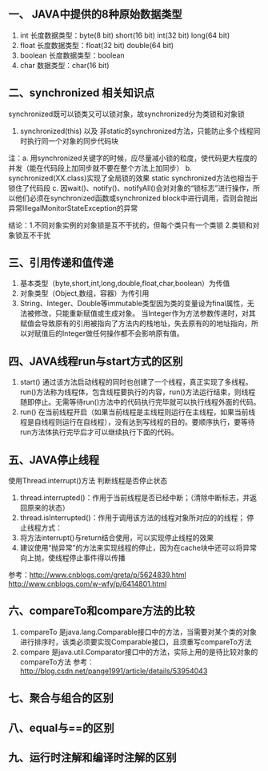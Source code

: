 ## 一、 JAVA中提供的8种原始数据类型
1. int 长度数据类型：byte(8 bit)  short(16 bit)  int(32 bit)  long(64 bit)
2. float 长度数据类型：float(32 bit)  double(64 bit)
3. boolean 长度数据类型：boolean
4. char 数据类型：char(16 bit)

## 二、synchronized 相关知识点
synchronized既可以锁类又可以锁对象，故synchronized分为类锁和对象锁
1. synchronized(this) 以及 非static的synchronized方法，只能防止多个线程同时执行同一个对象的同步代码块

注：a. 用synchronized关键字的时候，应尽量减小锁的粒度，使代码更大程度的并发（能在代码段上加同步就不要在整个方法上加同步）
b. synchronized(XX.class)实现了全局锁的效果
  static synchronized方法也相当于锁住了代码段
c. 因wait()、notify()、notifyAll()会对对象的“锁标志”进行操作，所以他们必须在synchronized函数或synchronized block中进行调用，否则会抛出异常IllegalMonitorStateException的异常

结论：1.不同对象实例的对象锁是互不干扰的，但每个类只有一个类锁
     2.类锁和对象锁互不干扰

## 三、引用传递和值传递
1. 基本类型（byte,short,int,long,double,float,char,boolean）为传值
2. 对象类型（Object,数组，容器）为传引用
3. String、Integer、Double等immutable类型因为类的变量设为final属性，无法被修改，只能重新赋值或生成对象。
当Integer作为方法参数传递时，对其赋值会导致原有的引用被指向了方法内的栈地址，失去原有的的地址指向，所以对赋值后的Integer做任何操作都不会影响原有值。

## 四、JAVA线程run与start方式的区别
1. start() 通过该方法启动线程的同时也创建了一个线程，真正实现了多线程。run()方法称为线程体，包含线程要执行的内容，run()方法运行结束，则线程随即停止。无需等待run()方法中的代码执行完毕就可以执行线程外面的代码。
2. run() 在当前线程开启（如果当前线程是主线程则运行在主线程，如果当前线程是自线程则运行在自线程），没有达到写线程的目的。要顺序执行，要等待run方法体执行完毕后才可以继续执行下面的代码。

## 五、JAVA停止线程
使用Thread.interrupt()方法
判断线程是否停止状态
1. thread.interrupted()：作用于当前线程是否已经中断；（清除中断标志，并返回原来的状态）
2. thread.isInterrupted()：作用于调用该方法的线程对象所对应的的线程；
停止线程方式：
1. 将方法interrupt()与return结合使用，可以实现停止线程的效果
2. 建议使用“抛异常”的方法来实现线程的停止，因为在cache块中还可以将异常向上抛，使线程停止事件得以传播

参考：http://www.cnblogs.com/greta/p/5624839.html
http://www.cnblogs.com/w-wfy/p/6414801.html

## 六、compareTo和compare方法的比较
1. compareTo 是java.lang.Comparable接口中的方法，当需要对某个类的对象进行排序时，该类必须要实现Comparable接口，且须重写compareTo方法
2. compare 是java.util.Comparator接口中的方法，实际上用的是待比较对象的compareTo方法
参考：http://blog.csdn.net/pange1991/article/details/53954043
## 七、聚合与组合的区别

## 八、equal与==的区别

## 九、运行时注解和编译时注解的区别
